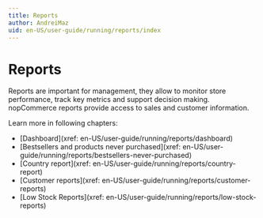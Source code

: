 ```yaml
---
title: Reports
author: AndreiMaz
uid: en-US/user-guide/running/reports/index
---
```

# Reports

Reports are important for management, they allow to monitor store performance, track key metrics and support decision making. nopCommerce reports provide access to sales and customer information.

Learn more in following chapters:

* [Dashboard](xref: en-US/user-guide/running/reports/dashboard)
* [Bestsellers and products never purchased](xref: en-US/user-guide/running/reports/bestsellers-never-purchased)
* [Country report](xref: en-US/user-guide/running/reports/country-report)
* [Customer reports](xref: en-US/user-guide/running/reports/customer-reports)
* [Low Stock Reports](xref: en-US/user-guide/running/reports/low-stock-reports)
